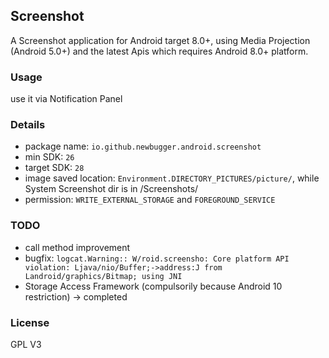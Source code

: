 ## Screenshot

A Screenshot application for Android target 8.0+, using Media Projection (Android 5.0+) and the latest Apis which requires Android 8.0+ platform.

### Usage
use it via Notification Panel

### Details
 - package name: `io.github.newbugger.android.screenshot`
 - min SDK: `26`
 - target SDK: `28`
 - image saved location: `Environment.DIRECTORY_PICTURES/picture/`, while System Screenshot dir is in /Screenshots/
 - permission: `WRITE_EXTERNAL_STORAGE` and `FOREGROUND_SERVICE`

### TODO
 - call method improvement
 - bugfix: `logcat.Warning:: W/roid.screensho: Core platform API violation: Ljava/nio/Buffer;->address:J from Landroid/graphics/Bitmap; using JNI`
 - Storage Access Framework (compulsorily because Android 10 restriction) -> completed

### License
GPL V3
